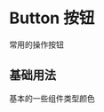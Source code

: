 <script setup>
    import demo1 from "./demo1.vue"
    import preview from "../../../src/components/preview.vue"
</script>

# Button 按钮

常用的操作按钮

## 基础用法

基本的一些组件类型颜色
<demo1/>
<preview compName="button" demoName="demo1" />
